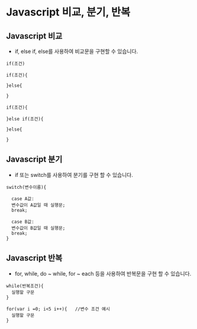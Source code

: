 # Javascript 비교, 분기, 반복

## Javascript 비교

- if, else if, else를 사용하여 비교문을 구현할 수 있습니다.

~~~
if(조건)

if(조건){

}else{

}

if(조건){

}else if(조건){
  
}else{

}
~~~

## Javascript 분기

- if 또는 switch를 사용하여 분기를 구현 할 수 있습니다.

~~~
switch(변수이름){

  case A값:
  변수값이 A값일 때 실행문;
  break;
  
  case B값:
  변수값이 B값일 때 실행문;
  break;
}
~~~

## Javascript 반복

- for, while, do ~ while, for ~ each 등을 사용하여 반복문을 구현 할 수 있습니다.

~~~
while(반복조건){
  실행할 구문
}

for(var i =0; i<5 i++){   //변수 조건 예시
  실행할 구문
}
~~~